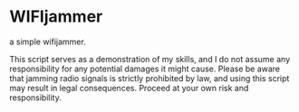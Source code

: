 # WIFIjammer
a simple wifijammer. 

This script serves as a demonstration of my skills, and I do not assume any responsibility for any potential damages it might cause.
Please be aware that jamming radio signals is strictly prohibited by law, and using this script may result in legal consequences. Proceed at your own risk and responsibility.
